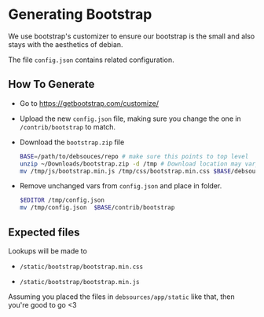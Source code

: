 Generating Bootstrap
====================

We use bootstrap's customizer to ensure our bootstrap is the small and also
stays with the aesthetics of debian.

The file `config.json` contains related configuration.

How To Generate
-----------------

- Go to https://getbootstrap.com/customize/

- Upload the new `config.json` file, making sure you change the one in
  `/contrib/bootstrap` to match.

- Download the `bootstrap.zip` file
  ```sh
  BASE=/path/to/debsouces/repo # make sure this points to top level
  unzip ~/Downloads/bootstrap.zip -d /tmp # Download location may vary
  mv /tmp/js/bootstrap.min.js /tmp/css/bootstrap.min.css $BASE/debsources/app/static/bootstrap
  ```

- Remove unchanged vars from `config.json` and place in folder.
  
  ```sh
  $EDITOR /tmp/config.json
  mv /tmp/config.json  $BASE/contrib/bootstrap
  ```

Expected files
--------------

Lookups will be made to 

- `/static/bootstrap/bootstrap.min.css`

- `/static/bootstrap/bootstrap.min.js`

Assuming you placed the files in `debsources/app/static` like that, then
you're good to go <3


